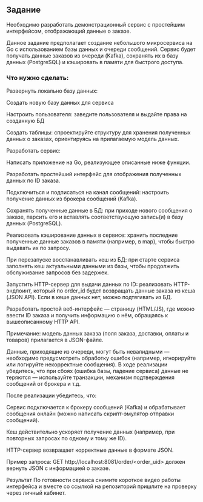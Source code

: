 ## Задание
Необходимо разработать демонстрационный сервис с простейшим интерфейсом, отображающий данные о заказе.

Данное задание предполагает создание небольшого микросервиса на Go с использованием базы данных и очереди сообщений. Сервис будет получать данные заказов из очереди (Kafka), сохранять их в базу данных (PostgreSQL) и кэшировать в памяти для быстрого доступа.

### Что нужно сделать:

Развернуть локально базу данных:

Cоздать новую базу данных для сервиса

Настроить пользователя: заведите пользователя и выдайте права на созданную БД

Создать таблицы: спроектируйте структуру для хранения полученных данных о заказах, ориентируясь на прилагаемую модель данных.

Разработать сервис:

Написать приложение на Go, реализующее описанные ниже функции.

Разработать простейший интерфейс для отображения полученных данных по ID заказа.

Подключиться и подписаться на канал сообщений: настроить получение данных из брокера сообщений (Kafka).

Сохранять полученные данные в БД: при приходе нового сообщения о заказе, парсить его и вставлять соответствующую запись(и) в базу данных (PostgreSQL).

Реализовать кэширование данных в сервисе: хранить последние полученные данные заказов в памяти (например, в map), чтобы быстро выдавать их по запросу.

При перезапуске восстанавливать кеш из БД: при старте сервиса заполнять кеш актуальными данными из базы, чтобы продолжить обслуживание запросов без задержек.

Запустить HTTP-сервер для выдачи данных по ID: реализовать HTTP-эндпоинт, который по order_id будет возвращать данные заказа из кеша (JSON API). Если в кеше данных нет, можно подтягивать из БД.

Разработать простой веб-интерфейс — страницу (HTML/JS), где можно ввести ID заказа и получить информацию о нём, обращаясь к вышеописанному HTTP API.

Примечание: модель данных заказа (поля заказа, доставки, оплаты и товаров) прилагается в JSON-файле.

Данные, приходящие из очереди, могут быть невалидными — необходимо предусмотреть обработку ошибок (например, игнорируйте или логируйте некорректные сообщения). В ходе реализации убедитесь, что при сбоях (ошибка базы, падение сервиса) данные не теряются — используйте транзакции, механизм подтверждения сообщений от брокера и т.д.

После реализации убедитесь, что:

Сервис подключается к брокеру сообщений (Kafka) и обрабатывает сообщения онлайн (можно написать скрипт-эмулятор отправки сообщений).

Кеш действительно ускоряет получение данных (например, при повторных запросах по одному и тому же ID).

HTTP-сервер возвращает корректные данные в формате JSON.

Пример запроса:
GET http://localhost:8081/order/<order_uid> должен вернуть JSON с информацией о заказе.

Результат
По готовности сервиса снимите короткое видео работы интерфейса и вместе со ссылкой на репозиторий пришлите на проверку через личный кабинет.
